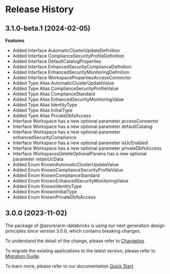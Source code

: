 # Release History
    
## 3.1.0-beta.1 (2024-02-05)
    
**Features**

  - Added Interface AutomaticClusterUpdateDefinition
  - Added Interface ComplianceSecurityProfileDefinition
  - Added Interface DefaultCatalogProperties
  - Added Interface EnhancedSecurityComplianceDefinition
  - Added Interface EnhancedSecurityMonitoringDefinition
  - Added Interface WorkspacePropertiesAccessConnector
  - Added Type Alias AutomaticClusterUpdateValue
  - Added Type Alias ComplianceSecurityProfileValue
  - Added Type Alias ComplianceStandard
  - Added Type Alias EnhancedSecurityMonitoringValue
  - Added Type Alias IdentityType
  - Added Type Alias InitialType
  - Added Type Alias PrivateDbfsAccess
  - Interface Workspace has a new optional parameter accessConnector
  - Interface Workspace has a new optional parameter defaultCatalog
  - Interface Workspace has a new optional parameter enhancedSecurityCompliance
  - Interface Workspace has a new optional parameter isUcEnabled
  - Interface Workspace has a new optional parameter privateDbfsAccess
  - Interface WorkspacesDeleteOptionalParams has a new optional parameter retainUcData
  - Added Enum KnownAutomaticClusterUpdateValue
  - Added Enum KnownComplianceSecurityProfileValue
  - Added Enum KnownComplianceStandard
  - Added Enum KnownEnhancedSecurityMonitoringValue
  - Added Enum KnownIdentityType
  - Added Enum KnownInitialType
  - Added Enum KnownPrivateDbfsAccess
    
    
## 3.0.0 (2023-11-02)

The package of @azure/arm-databricks is using our next generation design principles since version 3.0.0, which contains breaking changes.

To understand the detail of the change, please refer to [Changelog](https://aka.ms/js-track2-changelog).

To migrate the existing applications to the latest version, please refer to [Migration Guide](https://aka.ms/js-track2-migration-guide).

To learn more, please refer to our documentation [Quick Start](https://aka.ms/azsdk/js/mgmt/quickstart ).

